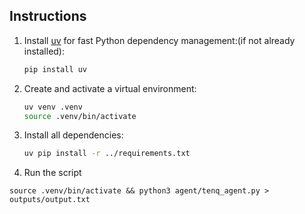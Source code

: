 ## Instructions

1. Install [uv](https://github.com/astral-sh/uv) for fast Python dependency management:(if not already installed):
   ```zsh
   pip install uv
   ```
2. Create and activate a virtual environment:
   ```zsh
   uv venv .venv
   source .venv/bin/activate
   ```
3. Install all dependencies:
   ```zsh
   uv pip install -r ../requirements.txt
   ```
4. Run the script
```
source .venv/bin/activate && python3 agent/tenq_agent.py > outputs/output.txt
```






